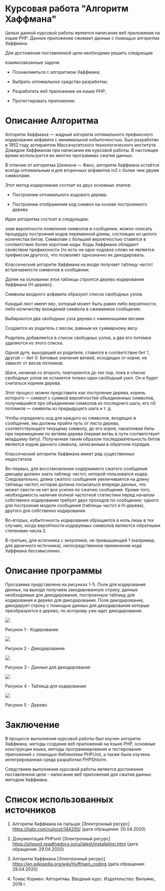 # Курсовая работа "Алгоритм Хаффмана"

Целью данной курсовой работы является написание веб приложения на языке PHP. Данное приложение сжимает данные с помощью алгоритма Хаффмана.

Для достижения поставленной цели необходимо решить следующие

взаимосвязанные задачи:

- Познакомиться с алгоритмом Хаффмана;

- Выбрать оптимальное средство разработки;

- Разработать веб приложение на языке PHP;

- Протестировать приложение.


# Описание Алгоритма

Алгоритм Хаффмана — жадный алгоритм оптимального префиксного кодирования алфавита с минимальной избыточностью. Был разработан в 1952 году аспирантом Массачусетского технологического института Дэвидом Хаффманом при написании им курсовой работы. В настоящее время используется во многих программах сжатия данных.

В отличие от алгоритма Шеннона — Фано, алгоритм Хаффмана остаётся всегда оптимальным и для вторичных алфавитов m2 с более чем двумя символами.

Этот метод кодирования состоит из двух основных этапов:

- Построение оптимального кодового дерева.

- Построение отображения код-символ на основе построенного дерева


Идея алгоритма состоит в следующем: 

зная вероятности появления символов в сообщении, можно описать процедуру построения кодов переменной длины, состоящих из целого количества битов. Символам с большей вероятностью ставятся в соответствие более короткие коды. Коды Хаффмана обладают свойством префиксности (то есть ни одно кодовое слово не является префиксом другого), что позволяет однозначно их декодировать.

Классический алгоритм Хаффмана на входе получает таблицу частот встречаемости символов в сообщении.

Далее на основании этой таблицы строится дерево кодирования Хаффмана (Н-дерево).

Символы входного алфавита образуют список свободных узлов. 

Каждый лист имеет вес, который может быть равен либо вероятности, либо количеству вхождений символа в сжимаемое сообщение.

Выбираются два свободных узла дерева с наименьшими весами.

Создается их родитель с весом, равным их суммарному весу.

Родитель добавляется в список свободных узлов, а два его потомка удаляются из этого списка.

Одной дуге, выходящей из родителя, ставится в соответствие бит 1, другой — бит 0. Битовые значения ветвей, исходящих от корня, не зависят от весов потомков.

Шаги, начиная со второго, повторяются до тех пор, пока в списке свободных узлов не останется только один свободный узел. Он и будет считаться корнем дерева. 

Этот процесс можно представить как построение дерева, корень которого — символ с суммой вероятностей объединенных символов, получившийся при объединении символов из последнего шага, его n0 потомков — символы из предыдущего шага и т. д.

Чтобы определить код для каждого из символов, входящих в сообщение, мы должны пройти путь от листа дерева, соответствующего текущему символу, до его корня, накапливая биты при перемещении по ветвям дерева (первая ветвь в пути соответствует младшему биту). Полученная таким образом последовательность битов является кодом данного символа, записанным в обратном порядке.

Классический алгоритм Хаффмана имеет ряд существенных недостатков. 

Во-первых, для восстановления содержимого сжатого сообщения декодер должен знать таблицу частот, которой пользовался кодер. Следовательно, длина сжатого сообщения увеличивается на длину таблицы частот, которая должна посылаться впереди данных, что может свести на нет все усилия по сжатию сообщения. Кроме того, необходимость наличия полной частотной статистики перед началом собственно кодирования требует двух проходов по сообщению: одного для построения модели сообщения (таблицы частот и Н-дерева), другого для собственно кодирования. 

Во-вторых, избыточность кодирования обращается в ноль лишь в тех случаях, когда вероятности кодируемых символов являются обратными степенями числа 2. 

В-третьих, для источника с энтропией, не превышающей 1 (например, для двоичного источника), непосредственное применение кода Хаффмана бессмысленно.


# Описание программы

Программа представлена на рисунках 1-5. Поле для кодирования данных, на выходе получаем закодированную строку, данные необходимые для декодирования, построенную таблицу для кодирования и дерево для декодирования. Поле декодирование, декодирует строку с помощью данных для декодирования которые преобразуются в дерево, по которому уже идет декодирование.

![](Aspose.Words.440cd1cb-1a64-4e20-9307-2ddf12354d17.002.png)

Рисунок 1 - Кодирование

![](Aspose.Words.440cd1cb-1a64-4e20-9307-2ddf12354d17.003.png)

Рисунок 2 - Декодирование

![](Aspose.Words.440cd1cb-1a64-4e20-9307-2ddf12354d17.004.png)

Рисунок 3 - Данные для декодирования

![](Aspose.Words.440cd1cb-1a64-4e20-9307-2ddf12354d17.005.png)

Рисунок 4 - Таблица для кодирования

![](Aspose.Words.440cd1cb-1a64-4e20-9307-2ddf12354d17.006.png)

Рисунок 5 - Дерево

# Заключение

В процессе выполнения курсовой работы был изучен алгоритм Хаффмана, методы создания веб приложений на языке PHP, основные конструкции языка, методы программирования и тестирования приложений с помощью библиотеки PHPUnit, а также была изучена интегрированная среда разработки PHPShtorm.

Следствием выполнения курсовой работы является достижение поставленной цели – написание веб приложения для сжатия данных методом Хаффмана.


# Список использованных источников

1. Алгоритм Хаффмана на пальцах [Электронный ресурс] https://habr.com/ru/post/144200/ (дата обращения: 20.04.2020)

1. Документация PHPunit [Электронный ресурс] https://phpunit.readthedocs.io/ru/latest/installation.html (дата обращения: 29.04.2020)

1. Алгоритм Хаффмана [Электронный ресурс]  https://en.wikipedia.org/wiki/Huffman\_coding (дата обращения: 29.04.2020)

1. Томас Кормен: Алгоритмы. Вводный курс. Издательство: Вильямс, 2019 г.


